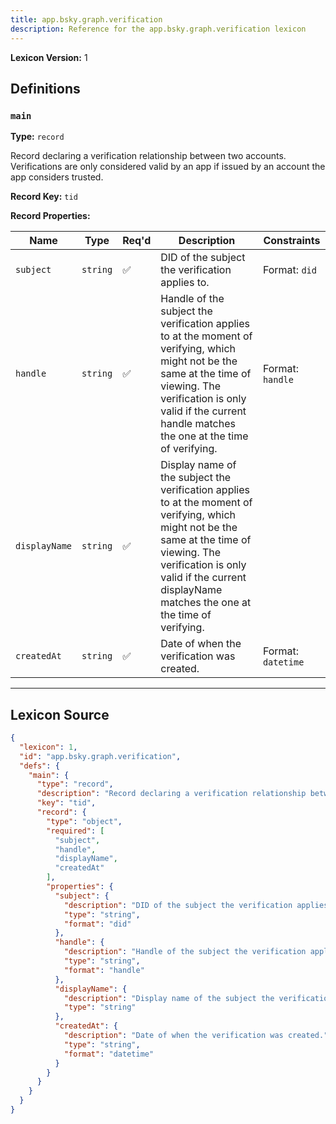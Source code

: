 ```yaml
---
title: app.bsky.graph.verification
description: Reference for the app.bsky.graph.verification lexicon
---
```

**Lexicon Version:** 1

## Definitions

<a name="main"></a>
### `main`

**Type:** `record`

Record declaring a verification relationship between two accounts. Verifications are only considered valid by an app if issued by an account the app considers trusted.

**Record Key:** `tid`

**Record Properties:**

| Name | Type | Req'd  | Description | Constraints |
|------|------|----------|-------------|-------------|
| `subject` | `string` | ✅  | DID of the subject the verification applies to. | Format: `did` |
| `handle` | `string` | ✅  | Handle of the subject the verification applies to at the moment of verifying, which might not be the same at the time of viewing. The verification is only valid if the current handle matches the one at the time of verifying. | Format: `handle` |
| `displayName` | `string` | ✅  | Display name of the subject the verification applies to at the moment of verifying, which might not be the same at the time of viewing. The verification is only valid if the current displayName matches the one at the time of verifying. |  |
| `createdAt` | `string` | ✅  | Date of when the verification was created. | Format: `datetime` |

---

## Lexicon Source
```json
{
  "lexicon": 1,
  "id": "app.bsky.graph.verification",
  "defs": {
    "main": {
      "type": "record",
      "description": "Record declaring a verification relationship between two accounts. Verifications are only considered valid by an app if issued by an account the app considers trusted.",
      "key": "tid",
      "record": {
        "type": "object",
        "required": [
          "subject",
          "handle",
          "displayName",
          "createdAt"
        ],
        "properties": {
          "subject": {
            "description": "DID of the subject the verification applies to.",
            "type": "string",
            "format": "did"
          },
          "handle": {
            "description": "Handle of the subject the verification applies to at the moment of verifying, which might not be the same at the time of viewing. The verification is only valid if the current handle matches the one at the time of verifying.",
            "type": "string",
            "format": "handle"
          },
          "displayName": {
            "description": "Display name of the subject the verification applies to at the moment of verifying, which might not be the same at the time of viewing. The verification is only valid if the current displayName matches the one at the time of verifying.",
            "type": "string"
          },
          "createdAt": {
            "description": "Date of when the verification was created.",
            "type": "string",
            "format": "datetime"
          }
        }
      }
    }
  }
}
```
